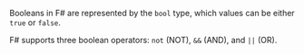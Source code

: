 Booleans in F# are represented by the `bool` type, which values can be either `true` or `false`.

F# supports three boolean operators: `not` (NOT), `&&` (AND), and `||` (OR).